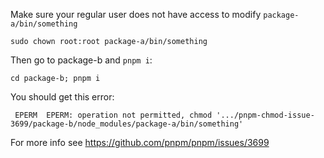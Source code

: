 Make sure your regular user does not have access to modify `package-a/bin/something`

```
sudo chown root:root package-a/bin/something
```

Then go to package-b and `pnpm i`:

```
cd package-b; pnpm i
```

You should get this error:

```
 EPERM  EPERM: operation not permitted, chmod '.../pnpm-chmod-issue-3699/package-b/node_modules/package-a/bin/something'
```

For more info see https://github.com/pnpm/pnpm/issues/3699
